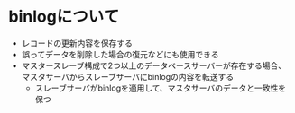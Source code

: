 # binlogについて
 - レコードの更新内容を保存する
 - 誤ってデータを削除した場合の復元などにも使用できる
 - マスタースレーブ構成で2つ以上のデータベースサーバーが存在する場合、マスタサーバからスレーブサーバにbinlogの内容を転送する
   - スレーブサーバがbinlogを適用して、マスタサーバのデータと一致性を保つ